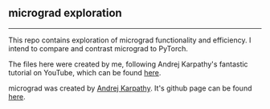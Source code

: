 ## micrograd exploration
---
This repo contains exploration of micrograd functionality and efficiency. I intend to compare and contrast micrograd to PyTorch. 

The files here were created by me, following Andrej Karpathy's fantastic tutorial on YouTube, which can be found [here](https://www.youtube.com/watch?v=VMj-3S1tku0).

micrograd was created by [Andrej Karpathy](https://karpathy.ai). It's github page can be found [here](https://github.com/karpathy/micrograd).